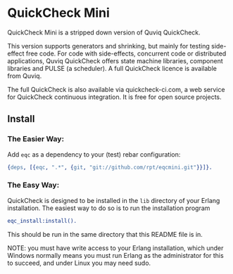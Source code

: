 # QuickCheck Mini

QuickCheck Mini is a stripped down version of Quviq QuickCheck.

This version supports generators and shrinking, but mainly for testing
side-effect free code. For code with side-effects, concurrent code or
distributed applications, Quviq QuickCheck offers state machine libraries,
component libraries and PULSE (a scheduler). A full QuickCheck licence is
available from Quviq.

The full QuickCheck is also available via quickcheck-ci.com, a web service for
QuickCheck continuous integration. It is free for open source projects.


## Install

### The Easier Way:

Add `eqc` as a dependency to your (test) rebar configuration:

```erlang
{deps, [{eqc, ".*", {git, "git://github.com/rpt/eqcmini.git"}}]}.
```

### The Easy Way:

QuickCheck is designed to be installed in the `lib` directory of your
Erlang installation. The easiest way to do so is to run the
installation program 

```erlang
eqc_install:install().
```

This should be run in the same directory that this README file is in.

NOTE: you must have write access to your Erlang installation, which
under Windows normally means you must run Erlang as the administrator
for this to succeed, and under Linux you may need sudo.
